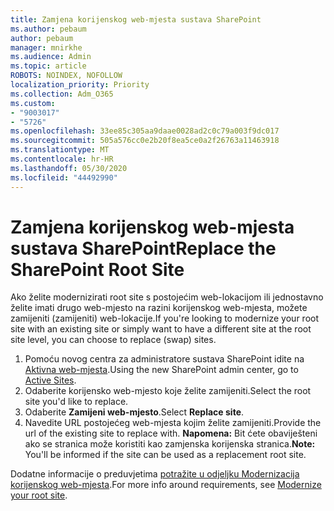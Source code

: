 ```yaml
---
title: Zamjena korijenskog web-mjesta sustava SharePoint
ms.author: pebaum
author: pebaum
manager: mnirkhe
ms.audience: Admin
ms.topic: article
ROBOTS: NOINDEX, NOFOLLOW
localization_priority: Priority
ms.collection: Adm_O365
ms.custom:
- "9003017"
- "5726"
ms.openlocfilehash: 33ee85c305aa9daae0028ad2c0c79a003f9dc017
ms.sourcegitcommit: 505a576cc0e2b20f8ea5ce0a2f26763a11463918
ms.translationtype: MT
ms.contentlocale: hr-HR
ms.lasthandoff: 05/30/2020
ms.locfileid: "44492990"
---
```

# <a name="replace-the-sharepoint-root-site"></a><span data-ttu-id="6fcef-102">Zamjena korijenskog web-mjesta sustava SharePoint</span><span class="sxs-lookup"><span data-stu-id="6fcef-102">Replace the SharePoint Root Site</span></span>
<span data-ttu-id="6fcef-103">Ako želite modernizirati root site s postojećim web-lokacijom ili jednostavno želite imati drugo web-mjesto na razini korijenskog web-mjesta, možete zamijeniti (zamijeniti) web-lokacije.</span><span class="sxs-lookup"><span data-stu-id="6fcef-103">If you're looking to modernize your root site with an existing site or simply want to have a different site at the root site level, you can choose to replace (swap) sites.</span></span>

1. <span data-ttu-id="6fcef-104">Pomoću novog centra za administratore sustava SharePoint idite na [Aktivna web-mjesta](https://admin.microsoft.com/sharepoint?page=siteManagement&modern=true).</span><span class="sxs-lookup"><span data-stu-id="6fcef-104">Using the new SharePoint admin center, go to [Active Sites](https://admin.microsoft.com/sharepoint?page=siteManagement&modern=true).</span></span>
2. <span data-ttu-id="6fcef-105">Odaberite korijensko web-mjesto koje želite zamijeniti.</span><span class="sxs-lookup"><span data-stu-id="6fcef-105">Select the root site you'd like to replace.</span></span>
3. <span data-ttu-id="6fcef-106">Odaberite **Zamijeni web-mjesto**.</span><span class="sxs-lookup"><span data-stu-id="6fcef-106">Select **Replace site**.</span></span>
4. <span data-ttu-id="6fcef-107">Navedite URL postojećeg web-mjesta kojim želite zamijeniti.</span><span class="sxs-lookup"><span data-stu-id="6fcef-107">Provide the url of the existing site to replace with.</span></span> <span data-ttu-id="6fcef-108">**Napomena:** Bit ćete obaviješteni ako se stranica može koristiti kao zamjenska korijenska stranica.</span><span class="sxs-lookup"><span data-stu-id="6fcef-108">**Note:** You'll be informed if the site can be used as a replacement root site.</span></span>

<span data-ttu-id="6fcef-109">Dodatne informacije o preduvjetima [potražite u odjeljku Modernizacija korijenskog web-mjesta](https://docs.microsoft.com/sharepoint/modern-root-site).</span><span class="sxs-lookup"><span data-stu-id="6fcef-109">For more info around requirements, see [Modernize your root site](https://docs.microsoft.com/sharepoint/modern-root-site).</span></span>